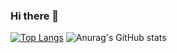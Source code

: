 ### Hi there 👋

[![Top Langs](https://github-readme-stats.vercel.app/api/top-langs/?username=megamind-28&layout=pie)](https://github.com/megamind-28/github-readme-stats)
![Anurag's GitHub stats](https://github-readme-stats.vercel.app/api?username=megamind-28&show_icons=true&theme=cobalt)
<!--
**megamind-28/megamind-28** is a ✨ _special_ ✨ repository because its `README.md` (this file) appears on your GitHub profile.

Here are some ideas to get you started:

- 🔭 I’m currently working on ...
- 🌱 I’m currently learning ...
- 👯 I’m looking to collaborate on ...
- 🤔 I’m looking for help with ...
- 💬 Ask me about ...
- 📫 How to reach me: ...
- 😄 Pronouns: ...
- ⚡ Fun fact: ...
-->
